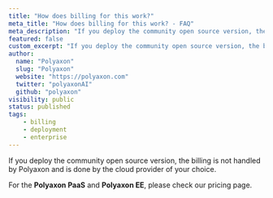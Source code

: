 ```yaml
---
title: "How does billing for this work?"
meta_title: "How does billing for this work? - FAQ"
meta_description: "If you deploy the community open source version, the billing is not handled by Polyaxon and is done by the cloud provider of your choice."
featured: false
custom_excerpt: "If you deploy the community open source version, the billing is not handled by Polyaxon and is done by the cloud provider of your choice."
author:
  name: "Polyaxon"
  slug: "Polyaxon"
  website: "https://polyaxon.com"
  twitter: "polyaxonAI"
  github: "polyaxon"
visibility: public
status: published
tags:
    - billing
    - deployment
    - enterprise
---
```


If you deploy the community open source version, 
the billing is not handled by Polyaxon and is done by the cloud provider of your choice.

For the **Polyaxon PaaS** and **Polyaxon EE**, please check our pricing page. 
